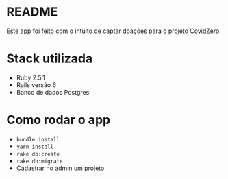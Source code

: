 # README

Este app foi feito com o intuito de captar doações para o projeto CovidZero. 


# Stack utilizada 
 * Ruby 2.5.1
 * Rails versão 6 
 * Banco de dados Postgres

# Como rodar o app
- `bundle install`
- `yarn install`
- `rake db:create`
- `rake db:migrate`
- Cadastrar no admin um projeto 
